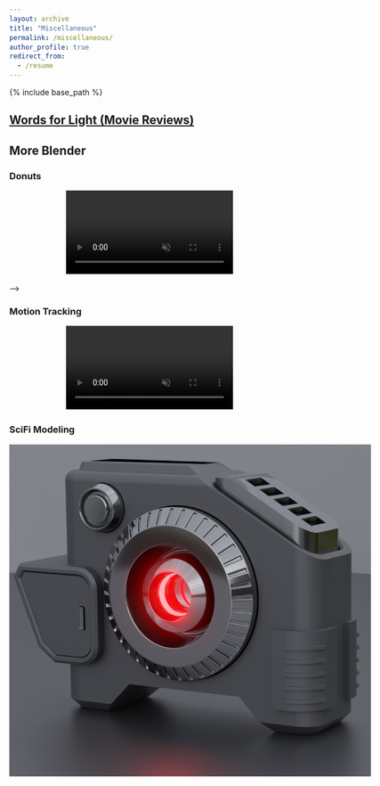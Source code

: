 ```yaml
---
layout: archive
title: "Miscellaneous"
permalink: /miscellaneous/
author_profile: true
redirect_from:
  - /resume
---
```


{% include base_path %}

## [Words for Light (Movie Reviews)](https://nandanamadhukara.blogspot.com/)

## More Blender

### Donuts
<p align="center">
<video src="/images/Donuts.mp4" controls="controls" style="max-width: 800px;" autoplay loop muted>
</video>
</p> -->

### Motion Tracking
<p align="center">
<video src="/images/MotionTracking_Monkey.mp4" controls="controls" style="max-width: 800px;" autoplay loop muted>
</video>
</p>

### SciFi Modeling
<p align="center">
<img src='/images/SciFi_Tool.png' style="max-width: 650px;">
</p>